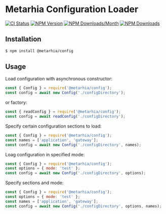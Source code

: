 # Metarhia Configuration Loader

[![CI Status](https://github.com/metarhia/config/workflows/Testing%20CI/badge.svg)](https://github.com/metarhia/config/actions?query=workflow%3A%22Testing+CI%22+branch%3Amaster)
[![NPM Version](https://badge.fury.io/js/%40metarhia%2Fconfig.svg)](https://badge.fury.io/js/%40metarhia%2Fconfig)
[![NPM Downloads/Month](https://img.shields.io/npm/dm/@metarhia/config.svg)](https://www.npmjs.com/package/@metarhia/config)
[![NPM Downloads](https://img.shields.io/npm/dt/@metarhia/config.svg)](https://www.npmjs.com/package/@metarhia/config)

## Installation

```bash
$ npm install @metarhia/config
```

## Usage

Load configuration with asynchronous constructor:
```js
const { Config } = require('@metarhia/config');
const config = await new Config('./configDirectory');
```
or factory:
```js
const { readConfig } = require('@metarhia/config');
const config = await readConfig('./configDirectory');
```
Specify certain configuration sections to load:
```js
const { Config } = require('@metarhia/config');
const names = ['application', 'gateway'];
const config = await new Config('./configDirectory', names);
```
Loag configuration in specified mode:
```js
const { Config } = require('@metarhia/config');
const options = { mode: 'test' };
const config = await new Config('./configDirectory', options);
```
Specify sections and mode:
```js
const { Config } = require('@metarhia/config');
const options = { mode: 'test' };
const names = ['application', 'gateway'];
const config = await new Config('./configDirectory', options, names);
```
